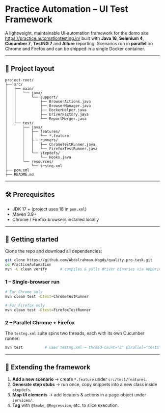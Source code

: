# Practice Automation – UI Test Framework

A lightweight, maintainable UI‐automation framework for the demo site <https://practice.automationtesting.in/> built with **Java 18**, **Selenium 4**, **Cucumber 7**, **TestNG 7** and **Allure** reporting.  Scenarios run in **parallel** on Chrome and Firefox and can be shipped in a single Docker container.

---

## 📂 Project layout
```
project-root/
├── src/
│   ├── main/
│   │   └── java/
│   │       └── support/
│   │           ├── BrowserActions.java
│   │           ├── BrowserManager.java
│   │           ├── DockerHelper.java
│   │           ├── DriverFactory.java
│   │           └── ReportMerger.java
│   └── test/
│       ├── java/
│       │   ├── features/
│       │   │   └── *.feature
│       │   ├── runners/
│       │   │   ├── ChromeTestRunner.java
│       │   │   └── FirefoxTestRunner.java
│       │   └── stepdefs/
│       │       └── Hooks.java
│       └── resources/
│           └── testng.xml
├── pom.xml
├── README.md
```

---

## 🛠 Prerequisites
* JDK 17 + (project uses 18 in `pom.xml`)
* Maven 3.9+
* Chrome / Firefox browsers installed locally

---

## 🚀 Getting started
Clone the repo and download all dependencies:
```bash
git clone https://github.com/Abdelrahman-Wagdy/quality-pro-task.git
cd PracticeAutomation
mvn -U clean verify      # compiles & pulls driver binaries via WebDriverManager
```

### 1 – Single‑browser run
```bash
# For Chrome only
mvn clean test -Dtest=ChromeTestRunner

# For Firefox only
mvn clean test -Dtest=FirefoxTestRunner
```

### 2 – Parallel Chrome + Firefox
The `testng.xml` suite spins two threads, each with its own Cucumber runner:
```bash
mvn test          # uses testng.xml → thread‑count="2" parallel="tests"
```

---

## 🧩 Extending the framework
1. **Add a new scenario** → create `*.feature` under `src/test/features`.
2. **Generate step stubs** → run once, copy snippets into a new class inside `stepdefs`.
3. **Map UI elements** → add locators & actions in a page‑object under `services/`.
4. **Tag** with `@Smoke`, `@Regression`, etc. to slice execution.
